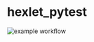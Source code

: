 # hexlet_pytest
![example workflow](https://github.com/yrpol/hexlet_pytest/actions/workflows/github-actions-demo.yml/badge.svg)
